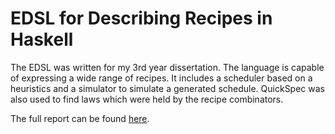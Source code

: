 # EDSL for Describing Recipes in Haskell

The EDSL was written for my 3rd year dissertation. The language is capable of expressing a
wide range of recipes. It includes a scheduler based on a heuristics and a simulator to simulate
a generated schedule. QuickSpec was also used to find laws which were held by the recipe combinators.

The full report can be found [here](https://drive.google.com/file/d/1kd8s2Bgrwn0Qy836fevPGZFYDP2EAFkg/view?usp=sharing).